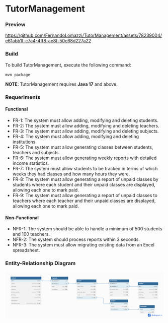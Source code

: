 # TutorManagement

### Preview

https://github.com/FernandoLomazzi/TutorManagement/assets/78239004/e61abb1f-c7a4-4ff8-ae8f-50c68d227a22

### Build

To build TutorManagement, execute the following command:

    mvn package
    
**NOTE**: TutorManagement requires **Java 17** and above.

### Requeriments

#### Functional
- FR-1: The system must allow adding, modifying and deleting students.
- FR-2: The system must allow adding, modifying and deleting teachers.
- FR-3: The system must allow adding, modifying and deleting subjects.
- FR-4: The system must allow adding, modifying and deleting institutions.
- FR-5: The system must allow generating classes between students, teachers and subjects.
- FR-6: The system must allow generating weekly reports with detailed income statistics.
- FR-7: The system must allow students to be tracked in terms of which weeks they had classes and how many hours they were.
- FR-8: The system must allow generating a report of unpaid classes by students where each student and their unpaid classes are displayed, allowing each one to mark paid.
- FR-9: The system must allow generating a report of unpaid classes to teachers where each teacher and their unpaid classes are displayed, allowing each one to mark paid.

#### Non-Functional
- NFR-1: The system should be able to handle a minimum of 500 students and 100 teachers.
- NFR-2: The system should process reports within 3 seconds.
- NFR-3: The system must allow migrating existing data from an Excel spreadsheet.

### Entity-Relationship Diagram
![](/docs/EntityRelationshipDiagram.png)
